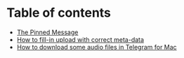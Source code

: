 # Table of contents

* [The Pinned Message](README.md)
* [How to fill-in upload with correct meta-data](how-to-fill-in-upload-with-correct-meta-data.md)
* [How to download some audio files in Telegram for Mac](how-to-download-some-audio-files-in-telegram-for-mac.md)

